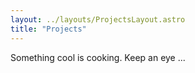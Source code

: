 ```yaml
---
layout: ../layouts/ProjectsLayout.astro
title: "Projects"
---
```


Something cool is cooking. Keep an eye ...
